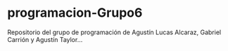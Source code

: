 # programacion-Grupo6
Repositorio del grupo de programación de Agustín Lucas Alcaraz, Gabriel Carrión y Agustín Taylor...
